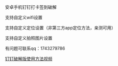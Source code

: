 安卓手机钉钉打卡签到破解

支持自定义wifi设置

支持自定义定位设置（非第三方app定位方法，亲测可用）

支持自定义拍照图片设置

有问题可联系qq：1743279786

[钉钉破解版使用方法视频](https://v.qq.com/x/page/l0884kanuiq.html)
